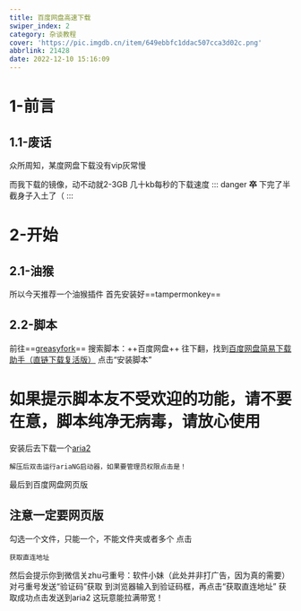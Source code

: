 ```yaml
---
title: 百度网盘高速下载
swiper_index: 2
category: 杂谈教程
cover: 'https://pic.imgdb.cn/item/649ebbfc1ddac507cca3d02c.png'
abbrlink: 21428
date: 2022-12-10 15:16:09
---
```

# 1-前言
## 1.1-废话
众所周知，某度网盘下载没有vip灰常慢
<!-- more -->

而我下载的镜像，动不动就2-3GB
几十kb每秒的下载速度
::: danger
**卒**
下完了半截身子入土了（
:::
# 2-开始
## 2.1-油猴
所以今天推荐一个油猴插件
首先安装好==tampermonkey==
## 2.2-脚本
前往==[greasyfork](greasyfork.org)==
搜索脚本：++百度网盘++
往下翻，找到[百度网盘简易下载助手（直链下载复活版）](https://greasyfork.org/zh-CN/scripts/418182-%E7%99%BE%E5%BA%A6%E7%BD%91%E7%9B%98%E7%AE%80%E6%98%93%E4%B8%8B%E8%BD%BD%E5%8A%A9%E6%89%8B-%E7%9B%B4%E9%93%BE%E4%B8%8B%E8%BD%BD%E5%A4%8D%E6%B4%BB%E7%89%88)
点击“安装脚本”
# 如果提示脚本友不受欢迎的功能，请不要在意，脚本纯净无病毒，请放心使用
安装后去下载一个[aria2](https://aria2.baisheng999.com/)
```
解压后双击运行ariaNG启动器，如果要管理员权限点击是！
```
最后到百度网盘网页版
## 注意一定要网页版
勾选一个文件，只能一个，不能文件夹或者多个
点击
```
获取直连地址
```
然后会提示你到微信关zhu弓重号：软件小妹（此处并非打广告，因为真的需要）
对弓重号发送“验证码”获取
到浏览器输入到验证码框，再点击“获取直连地址”
获取成功点击发送到aria2
这玩意能拉满带宽！
